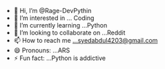 - 👋 Hi, I’m @Rage-DevPythin
- 👀 I’m interested in ... Coding 
- 🌱 I’m currently learning ...Python
- 💞️ I’m looking to collaborate on ...Reddit
- 📫 How to reach me ...syedabdul4203@gmail.com
- 😄 Pronouns: ...ARS
- ⚡ Fun fact: ...Python is addictive
<!---
Rage-DevPythin/Rage-DevPythin is a ✨ special ✨ repository because its `README.md` (this file) appears on your GitHub profile.
You can click the Preview link to take a look at your changes.
--->
